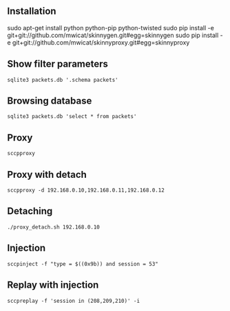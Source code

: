 ## Installation

sudo apt-get install python python-pip python-twisted
sudo pip install -e git+git://github.com/mwicat/skinnygen.git#egg=skinnygen
sudo pip install -e git+git://github.com/mwicat/skinnyproxy.git#egg=skinnyproxy


## Show filter parameters

    sqlite3 packets.db '.schema packets'
    
## Browsing database

    sqlite3 packets.db 'select * from packets'

## Proxy
    
    sccpproxy

## Proxy with detach
    
    sccpproxy -d 192.168.0.10,192.168.0.11,192.168.0.12

## Detaching

    ./proxy_detach.sh 192.168.0.10

## Injection

    sccpinject -f "type = $((0x9b)) and session = 53"
    
## Replay with injection

    sccpreplay -f 'session in (208,209,210)' -i
